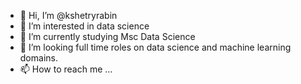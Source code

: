 - 👋 Hi, I’m @kshetryrabin
- 👀 I’m interested in data science
- 🌱 I’m currently studying Msc Data Science 
- 💞️ I’m looking full time roles on data science and machine learning domains.
- 📫 How to reach me ...

<!---
kshetryrabin/kshetryrabin is a ✨ special ✨ repository because its `README.md` (this file) appears on your GitHub profile.
You can click the Preview link to take a look at your changes.
--->
